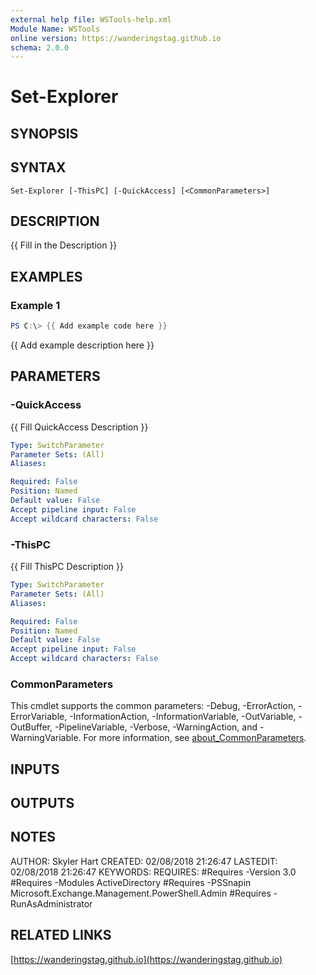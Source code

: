 ```yaml
---
external help file: WSTools-help.xml
Module Name: WSTools
online version: https://wanderingstag.github.io
schema: 2.0.0
---
```


# Set-Explorer

## SYNOPSIS

## SYNTAX

```
Set-Explorer [-ThisPC] [-QuickAccess] [<CommonParameters>]
```

## DESCRIPTION
{{ Fill in the Description }}

## EXAMPLES

### Example 1
```powershell
PS C:\> {{ Add example code here }}
```

{{ Add example description here }}

## PARAMETERS

### -QuickAccess
{{ Fill QuickAccess Description }}

```yaml
Type: SwitchParameter
Parameter Sets: (All)
Aliases:

Required: False
Position: Named
Default value: False
Accept pipeline input: False
Accept wildcard characters: False
```

### -ThisPC
{{ Fill ThisPC Description }}

```yaml
Type: SwitchParameter
Parameter Sets: (All)
Aliases:

Required: False
Position: Named
Default value: False
Accept pipeline input: False
Accept wildcard characters: False
```

### CommonParameters
This cmdlet supports the common parameters: -Debug, -ErrorAction, -ErrorVariable, -InformationAction, -InformationVariable, -OutVariable, -OutBuffer, -PipelineVariable, -Verbose, -WarningAction, and -WarningVariable. For more information, see [about_CommonParameters](http://go.microsoft.com/fwlink/?LinkID=113216).

## INPUTS

## OUTPUTS

## NOTES
AUTHOR: Skyler Hart
CREATED: 02/08/2018 21:26:47
LASTEDIT: 02/08/2018 21:26:47
KEYWORDS:
REQUIRES:
    #Requires -Version 3.0
    #Requires -Modules ActiveDirectory
    #Requires -PSSnapin Microsoft.Exchange.Management.PowerShell.Admin
    #Requires -RunAsAdministrator

## RELATED LINKS

[https://wanderingstag.github.io](https://wanderingstag.github.io)

